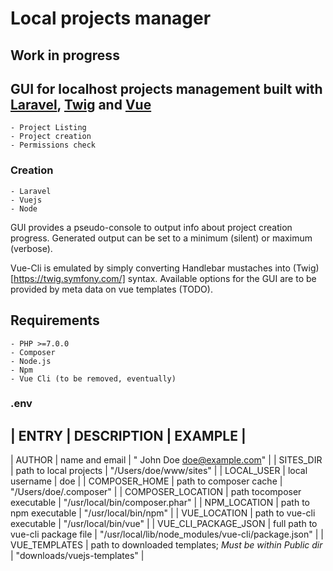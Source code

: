 # Local projects manager

## Work in progress

## GUI for localhost projects management built with [Laravel](https://laravel.com/), [Twig](https://twig.symfony.com/) and [Vue](https://vuejs.org/)

    - Project Listing
    - Project creation
    - Permissions check

### Creation

    - Laravel
    - Vuejs
    - Node

GUI provides a pseudo-console to output info about project creation progress.
Generated output can be set to a minimum (silent) or maximum (verbose).

Vue-Cli is emulated by simply converting Handlebar mustaches into (Twig)[https://twig.symfony.com/] syntax.
Available options for the GUI are to be provided by meta data on vue templates (TODO).


## Requirements

    - PHP >=7.0.0
    - Composer
    - Node.js
    - Npm
    - Vue Cli (to be removed, eventually)

### .env

| ENTRY | DESCRIPTION | EXAMPLE |
---------------------------------
| AUTHOR | name and email | " John Doe <doe@example.com>" |
| SITES_DIR | path to local projects | "/Users/doe/www/sites" |
| LOCAL_USER | local username | doe |
| COMPOSER_HOME | path to composer cache | "/Users/doe/.composer" |
| COMPOSER_LOCATION | path tocomposer executable | "/usr/local/bin/composer.phar" |
| NPM_LOCATION | path to npm executable | "/usr/local/bin/npm" |
| VUE_LOCATION | path to vue-cli executable | "/usr/local/bin/vue" |
| VUE_CLI_PACKAGE_JSON | full path to vue-cli package file | "/usr/local/lib/node_modules/vue-cli/package.json" |
| VUE_TEMPLATES | path to downloaded templates; *Must be within Public dir* | "downloads/vuejs-templates" |

